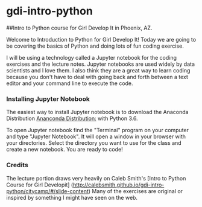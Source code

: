 # gdi-intro-python
##Intro to Python course for Girl Develop It in Phoenix, AZ. 

Welcome to Introduction to Python for Girl Develop It! Today we are going to be covering the basics of Python and doing lots of fun coding exercise. 

I will be using a technology called a Jupyter notebook for the coding exercises and the lecture notes. Jupyter notebooks are used widely by data scientists and I love them. I also think they are a great way to learn coding because you don't have to deal with going back and forth between a text editor and your command line to execute the code. 

### Installing Jupyter Notebook
The easiest way to install Jupyter notebook is to download the Anaconda Distribution [Ananconda Distribution:](https://www.anaconda.com/) with Python 3.6.

To open Jupyter notebook find the "Terminal" program on your computer and type "Jupyter Notebook". It will open a window in your browser with your directories. Select the directory you want to use for the class and create a new notebook. You are ready to code!

### Credits
The lecture portion draws very heavily on Caleb Smith's [Intro to Python Course for Girl Developit] (http://calebsmith.github.io/gdi-intro-python/citycamp/#/slide-content)
Many of the exercises are original or inspired by something I might have seen on the web. 




